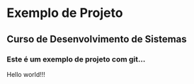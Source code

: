 # Exemplo de Projeto

## Curso de Desenvolvimento de Sistemas

### Este é um exemplo de projeto com git...

Hello world!!!